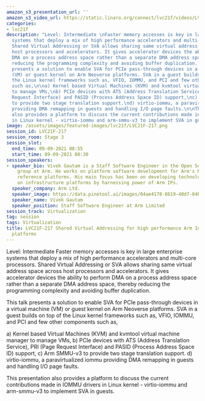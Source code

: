 ```yaml
---
amazon_s3_presentation_url: ''
amazon_s3_video_url: https://static.linaro.org/connect/lvc21f/videos/LVC21F-217.mp4
categories:
- lvc21f
description: "Level: Intermediate \nFaster memory accesses is key in large enterprise
  systems that deploy a mix of high performance accelerators and multi-core processors.
  Shared Virtual Addressing or SVA allows sharing same virtual address space across
  host processors and accelerators. It gives accelerator devices the ability to perform
  DMA on a process address space rather than a separate DMA address space, thereby
  reducing the programming complexity and avoiding buffer duplication. \n\nThis talk
  presents a solution to enable SVA for PCIe pass-through devices in a virtual machine
  (VM) or guest kernel on Arm Neoverse platforms. SVA in a guest builds on top of
  the Linux kernel frameworks such as, VFIO, IOMMU, and PCI and few other components
  such as,\n\na) Kernel based Virtual Machines (KVM) and kvmtool virtual machine manager
  to manage VMs,\nb) PCIe devices with ATS (Address Translation Service), PRI (Page
  Request Interface) and PASID (Process Address Space ID) support,\nc) Arm SMMU-v3
  to provide two stage translation support.\nd) virtio-iommu, a paravirtualized iommu
  providing DMA remapping in guests and handling I/O page faults.\n\nThis presentation
  also provides a platform to discuss the current contributions made in IOMMU drivers
  in Linux kernel - virtio-iommu and arm-smmu-v3 to implement SVA in guests."
image: /assets/images/featured-images/lvc21f/LVC21F-217.png
session_id: LVC21F-217
session_room: Stage 3
session_slot:
  end_time: 09-09-2021 08:55
  start_time: 09-09-2021 08:30
session_speakers:
- speaker_bio: Vivek Gautam is a Staff Software Engineer in the Open Source Software
    group at Arm. He works on platform software development for Arm's Neoverse infrastructure
    reference platforms. His main focus has been on developing technology for Virtualization
    on infrastructure platforms by harnessing power of Arm IPs.
  speaker_company: Arm Ltd.
  speaker_image: https://data.pinetool.ai/images/04ae4178-8619-40d7-84b5-cd9736df6a6a.jpeg
  speaker_name: Vivek Gautam
  speaker_position: Staff Software Engineer at Arm Limited
session_track: Virtualization
tag: session
tags: Virtualization
title: LVC21F-217 Shared Virtual Addressing for high performance Arm Infrastructure
  platforms
---
```


Level: Intermediate 
Faster memory accesses is key in large enterprise systems that deploy a mix of high performance accelerators and multi-core processors. Shared Virtual Addressing or SVA allows sharing same virtual address space across host processors and accelerators. It gives accelerator devices the ability to perform DMA on a process address space rather than a separate DMA address space, thereby reducing the programming complexity and avoiding buffer duplication. 

This talk presents a solution to enable SVA for PCIe pass-through devices in a virtual machine (VM) or guest kernel on Arm Neoverse platforms. SVA in a guest builds on top of the Linux kernel frameworks such as, VFIO, IOMMU, and PCI and few other components such as,

a) Kernel based Virtual Machines (KVM) and kvmtool virtual machine manager to manage VMs,
b) PCIe devices with ATS (Address Translation Service), PRI (Page Request Interface) and PASID (Process Address Space ID) support,
c) Arm SMMU-v3 to provide two stage translation support.
d) virtio-iommu, a paravirtualized iommu providing DMA remapping in guests and handling I/O page faults.

This presentation also provides a platform to discuss the current contributions made in IOMMU drivers in Linux kernel - virtio-iommu and arm-smmu-v3 to implement SVA in guests.